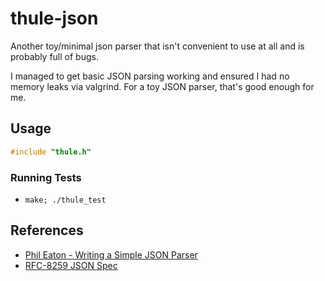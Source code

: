 # thule-json

Another toy/minimal json parser that isn't convenient to use at all and is probably full of bugs.

I managed to get basic JSON parsing working and ensured I had no memory leaks via valgrind.
For a toy JSON parser, that's good enough for me.

## Usage

```c
#include "thule.h"

```

### Running Tests

- `make; ./thule_test`

## References

- [Phil Eaton - Writing a Simple JSON Parser](https://notes.eatonphil.com/writing-a-simple-json-parser.html)
- [RFC-8259 JSON Spec](https://datatracker.ietf.org/doc/html/rfc8259)
